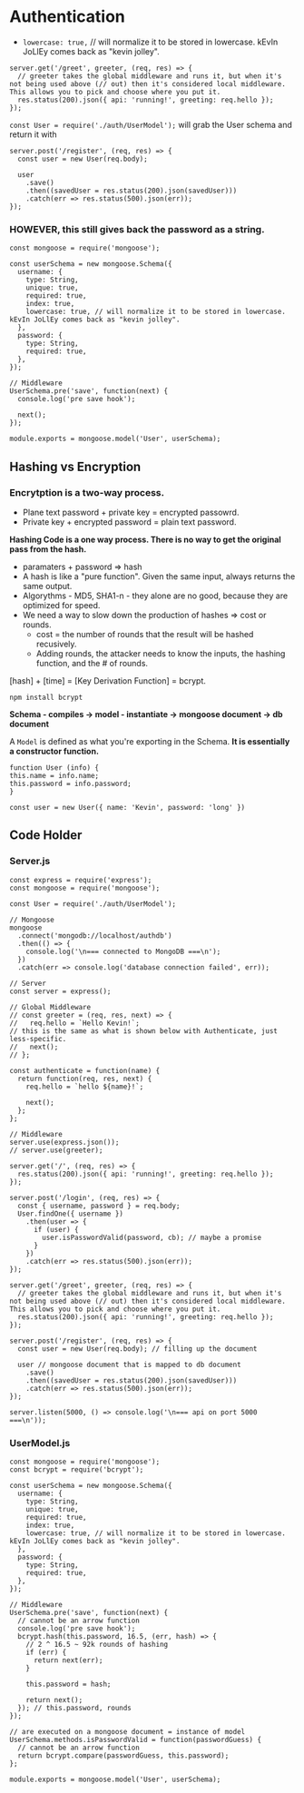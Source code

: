# Authentication

* `lowercase: true,` // will normalize it to be stored in lowercase. kEvIn JoLlEy comes back as "kevin jolley".

```JS
server.get('/greet', greeter, (req, res) => {
  // greeter takes the global middleware and runs it, but when it's not being used above (// out) then it's considered local middleware. This allows you to pick and choose where you put it.
  res.status(200).json({ api: 'running!', greeting: req.hello });
});
```

`const User = require('./auth/UserModel');` will grab the User schema and return it with

```JS
server.post('/register', (req, res) => {
  const user = new User(req.body);

  user
    .save()
    .then((savedUser = res.status(200).json(savedUser)))
    .catch(err => res.status(500).json(err));
});
```

### HOWEVER, this still gives back the password as a string.

```JS
const mongoose = require('mongoose');

const userSchema = new mongoose.Schema({
  username: {
    type: String,
    unique: true,
    required: true,
    index: true,
    lowercase: true, // will normalize it to be stored in lowercase. kEvIn JoLlEy comes back as "kevin jolley".
  },
  password: {
    type: String,
    required: true,
  },
});

// Middleware
UserSchema.pre('save', function(next) {
  console.log('pre save hook');

  next();
});

module.exports = mongoose.model('User', userSchema);
```

## Hashing vs Encryption

### Encrytption is a two-way process.

* Plane text password + private key = encrypted passowrd.
* Private key + encrypted password = plain text password.

**Hashing Code is a one way process. There is no way to get the original pass from the hash.**

* paramaters + password => hash
* A hash is like a "pure function". Given the same input, always returns the same output.
* Algorythms - MD5, SHA1-n - they alone are no good, because they are optimized for speed.
* We need a way to slow down the production of hashes => cost or rounds.
  * cost = the number of rounds that the result will be hashed recusively.
  * Adding rounds, the attacker needs to know the inputs, the hashing function, and the # of rounds.

[hash] + [time] = [Key Derivation Function] = bcrypt.

`npm install bcrypt`

**Schema - compiles -> model - instantiate -> mongoose document -> db document**

A `Model` is defined as what you're exporting in the Schema.
**It is essentially a constructor function.**

```JS
function User (info) {
this.name = info.name;
this.password = info.password;
}

const user = new User({ name: 'Kevin', password: 'long' })
```

## Code Holder

### Server.js

```JS
const express = require('express');
const mongoose = require('mongoose');

const User = require('./auth/UserModel');

// Mongoose
mongoose
  .connect('mongodb://localhost/authdb')
  .then(() => {
    console.log('\n=== connected to MongoDB ===\n');
  })
  .catch(err => console.log('database connection failed', err));

// Server
const server = express();

// Global Middleware
// const greeter = (req, res, next) => {
//   req.hello = `Hello Kevin!`;
// this is the same as what is shown below with Authenticate, just less-specific.
//   next();
// };

const authenticate = function(name) {
  return function(req, res, next) {
    req.hello = `hello ${name}!`;

    next();
  };
};

// Middleware
server.use(express.json());
// server.use(greeter);

server.get('/', (req, res) => {
  res.status(200).json({ api: 'running!', greeting: req.hello });
});

server.post('/login', (req, res) => {
  const { username, password } = req.body;
  User.findOne({ username })
    .then(user => {
      if (user) {
        user.isPasswordValid(password, cb); // maybe a promise
      }
    })
    .catch(err => res.status(500).json(err));
});

server.get('/greet', greeter, (req, res) => {
  // greeter takes the global middleware and runs it, but when it's not being used above (// out) then it's considered local middleware. This allows you to pick and choose where you put it.
  res.status(200).json({ api: 'running!', greeting: req.hello });
});

server.post('/register', (req, res) => {
  const user = new User(req.body); // filling up the document

  user // mongoose document that is mapped to db document
    .save()
    .then((savedUser = res.status(200).json(savedUser)))
    .catch(err => res.status(500).json(err));
});

server.listen(5000, () => console.log('\n=== api on port 5000 ===\n'));
```

### UserModel.js

```JS
const mongoose = require('mongoose');
const bcrypt = require('bcrypt');

const userSchema = new mongoose.Schema({
  username: {
    type: String,
    unique: true,
    required: true,
    index: true,
    lowercase: true, // will normalize it to be stored in lowercase. kEvIn JoLlEy comes back as "kevin jolley".
  },
  password: {
    type: String,
    required: true,
  },
});

// Middleware
UserSchema.pre('save', function(next) {
  // cannot be an arrow function
  console.log('pre save hook');
  bcrypt.hash(this.password, 16.5, (err, hash) => {
    // 2 ^ 16.5 ~ 92k rounds of hashing
    if (err) {
      return next(err);
    }

    this.password = hash;

    return next();
  }); // this.password, rounds
});

// are executed on a mongoose document = instance of model
UserSchema.methods.isPasswordValid = function(passwordGuess) {
  // cannot be an arrow function
  return bcrypt.compare(passwordGuess, this.password);
};

module.exports = mongoose.model('User', userSchema);
```
